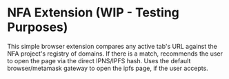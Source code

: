 # NFA Extension (WIP - Testing Purposes)

This simple browser extension compares any active tab's URL against the NFA project's registry of domains. If there is a match, recommends the user to open the page via the direct IPNS/IPFS hash. Uses the default browser/metamask gateway to open the ipfs page, if the user accepts. 